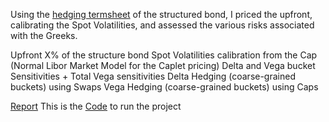Using the [hedging termsheet](https://github.com/MatteoCallini/FE/blob/main/Structured%20Bond%3A%20Pricing%20and%20Hedging/Matlab/Assignment_6.pdf) of the structured bond, I priced the upfront, calibrating the Spot Volatilities, and assessed the various risks associated with the Greeks.

Upfront X% of the structure bond
Spot Volatilities calibration from the Cap (Normal Libor Market Model for the Caplet pricing)
Delta and Vega bucket Sensitivities + Total Vega sensitivities
Delta Hedging (coarse-grained buckets) using Swaps
Vega Hedging (coarse-grained buckets) using Caps

[Report](https://github.com/MatteoCallini/FE/blob/main/Structured%20Bond%3A%20Pricing%20and%20Hedging/Matlab/Report_Lab_6.pdf)
This is the [Code](https://github.com/MatteoCallini/FE/blob/main/Structured%20Bond%3A%20Pricing%20and%20Hedging/Matlab/runAssignment6_Group4.m) to run the project
